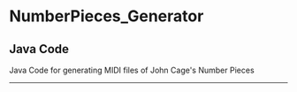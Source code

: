 # NumberPieces_Generator
## Java Code

Java Code for generating MIDI files of John Cage's Number Pieces

*******************************

